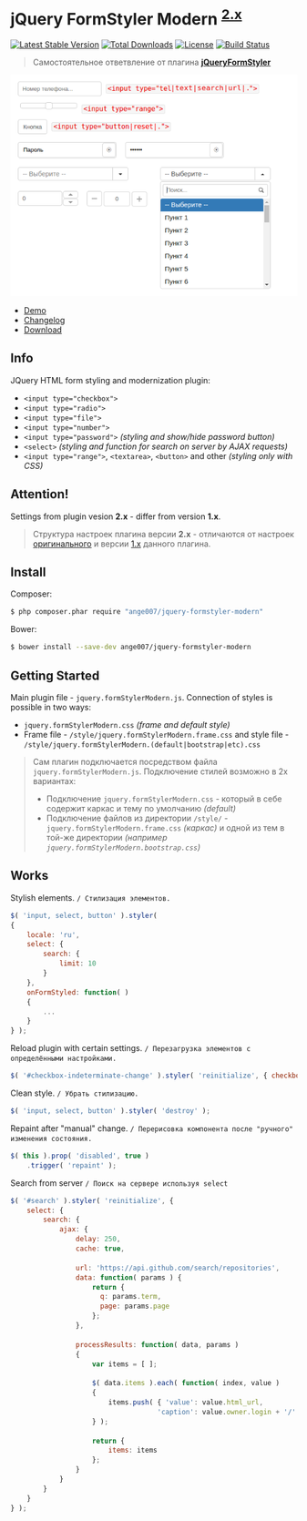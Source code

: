 # jQuery FormStyler Modern <sup>[2.x](CHANGELOG.md)</sup> 
[![Latest Stable Version](https://poser.pugx.org/ange007/jquery-formstyler-modern/v/stable)](https://packagist.org/packages/ange007/jquery-formstyler-modern)
[![Total Downloads](https://poser.pugx.org/ange007/jquery-formstyler-modern/downloads)](https://packagist.org/packages/ange007/jquery-formstyler-modern)
[![License](https://poser.pugx.org/ange007/jquery-formstyler-modern/license)](https://packagist.org/packages/ange007/jquery-formstyler-modern)
[![Build Status](https://travis-ci.org/ange007/JQueryFormStyler-Modern.svg?branch=master)](https://travis-ci.org/ange007/JQueryFormStyler-Modern)

> Самостоятельное ответвление от плагина **[jQueryFormStyler](https://github.com/Dimox/jQueryFormStyler)** 

![jQuery FormStyler Modern](https://github.com/ange007/JQueryFormStyler-Modern/blob/master/screenshot.png)

- [Demo](http://ange007.github.io/JQueryFormStyler-Modern/)
- [Changelog](CHANGELOG.md)
- [Download](https://github.com/ange007/JQueryFormStyler-Modern/releases)

## Info
JQuery HTML form styling and modernization plugin:
- `<input type="checkbox">`
- `<input type="radio">`
- `<input type="file">`
- `<input type="number">`
- `<input type="password">` *(styling and show/hide password button)*
- `<select>` *(styling and function for search on server by AJAX requests)*
- `<input type="range">`, `<textarea>`, `<button>` and other *(styling only with CSS)*

## Attention!
Settings from plugin vesion **2.x** - differ from version **1.x**.
> Структура настроек плагина версии **2.x** - отличаются от настроек [оригинального](https://github.com/Dimox/jQueryFormStyler) и версии [1.x](https://github.com/ange007/JQueryFormStyler-Modern/tree/1.x---release) данного плагина.

## Install
Composer:
```sh
$ php composer.phar require "ange007/jquery-formstyler-modern"
```
Bower:
```sh
$ bower install --save-dev ange007/jquery-formstyler-modern
```

## Getting Started
Main plugin file - `jquery.formStylerModern.js`.
Connection of styles is possible in two ways:
- `jquery.formStylerModern.css` *(frame and default style)*
- Frame file - `/style/jquery.formStylerModern.frame.css` and style file - `/style/jquery.formStylerModern.(default|bootstrap|etc).css`

> Сам плагин подключается посредством файла `jquery.formStylerModern.js`.
> Подключение стилей возможно в 2х вариантах:
> - Подключение `jquery.formStylerModern.css` - который в себе содержит каркас и тему по умолчанию *(default)*
> - Подключение файлов из директории `/style/` - `jquery.formStylerModern.frame.css` *(каркас)* и одной из тем в той-же директории *(например `jquery.formStylerModern.bootstrap.css`)*

## Works
Stylish elements. `/ Стилизация элементов.`
```javascript
$( 'input, select, button' ).styler( 
{
	locale: 'ru',
	select: { 
		search: {
			limit: 10
		}
	},
	onFormStyled: function( ) 
	{ 
		...
	}
} );
```

Reload plugin with certain settings. `/ Перезагрузка элементов с определёнными настройками.`
```javascript
$( '#checkbox-indeterminate-change' ).styler( 'reinitialize', { checkbox: { indeterminate: true } } );
```

Clean style. `/ Убрать стилизацию.`
```javascript
$( 'input, select, button' ).styler( 'destroy' );
```

Repaint after "manual" change. `/ Перерисовка компонента после "ручного" изменения состояния.`
```javascript
$( this ).prop( 'disabled', true )
	.trigger( 'repaint' );
```

Search from server `/ Поиск на сервере используя select`
```javascript
$( '#search' ).styler( 'reinitialize', {
	select: {
		search: {					
			ajax: {
				delay: 250,
				cache: true,		

				url: 'https://api.github.com/search/repositories',
				data: function( params ) {
					return {
					  q: params.term,
					  page: params.page
					};
				},

				processResults: function( data, params ) 
				{						
					var items = [ ];

					$( data.items ).each( function( index, value )
					{
						items.push( { 'value': value.html_url, 
									'caption': value.owner.login + '/' + value.name } );
					} );

					return { 
						items: items
					};
				}
			}
		}
	}
} );
```